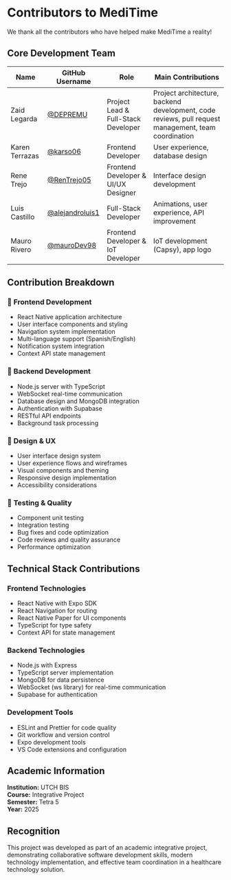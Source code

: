 # Contributors to MediTime

We thank all the contributors who have helped make MediTime a reality!

## Core Development Team

| Name           | GitHub Username                                      | Role                                | Main Contributions                                                                                  |
| -------------- | ---------------------------------------------------- | ----------------------------------- | --------------------------------------------------------------------------------------------------- |
| Zaid Legarda   | [@DEPREMU](https://github.com/DEPREMU/)              | Project Lead & Full-Stack Developer | Project architecture, backend development, code reviews, pull request management, team coordination |
| Karen Terrazas | [@karso06](https://github.com/karso06)               | Frontend Developer                  | User experience, database design                                                                    |
| Rene Trejo     | [@RenTrejo05](https://github.com/RenTrejo05)         | Frontend Developer & UI/UX Designer | Interface design development                                                                        |
| Luis Castillo  | [@alejandroluis1](https://github.com/alejandroluis1) | Full-Stack Developer                | Animations, user experience, API improvement                                                        |
| Mauro Rivero   | [@mauroDev98](https://github.com/mauroDev98)         | Frontend Developer & IoT Developer  | IoT development (Capsy), app logo                                                                   |

## Contribution Breakdown

### 📱 **Frontend Development**

- React Native application architecture
- User interface components and styling
- Navigation system implementation
- Multi-language support (Spanish/English)
- Notification system integration
- Context API state management

### 🔧 **Backend Development**

- Node.js server with TypeScript
- WebSocket real-time communication
- Database design and MongoDB integration
- Authentication with Supabase
- RESTful API endpoints
- Background task processing

### 🎨 **Design & UX**

- User interface design system
- User experience flows and wireframes
- Visual components and theming
- Responsive design implementation
- Accessibility considerations

### 🧪 **Testing & Quality**

- Component unit testing
- Integration testing
- Bug fixes and code optimization
- Code reviews and quality assurance
- Performance optimization

## Technical Stack Contributions

### **Frontend Technologies**

- React Native with Expo SDK
- React Navigation for routing
- React Native Paper for UI components
- TypeScript for type safety
- Context API for state management

### **Backend Technologies**

- Node.js with Express
- TypeScript server implementation
- MongoDB for data persistence
- WebSocket (ws library) for real-time communication
- Supabase for authentication

### **Development Tools**

- ESLint and Prettier for code quality
- Git workflow and version control
- Expo development tools
- VS Code extensions and configuration

## Academic Information

**Institution:** UTCH BIS  
**Course:** Integrative Project  
**Semester:** Tetra 5  
**Year:** 2025

## Recognition

This project was developed as part of an academic integrative project, demonstrating collaborative software development skills, modern technology implementation, and effective team coordination in a healthcare technology solution.

